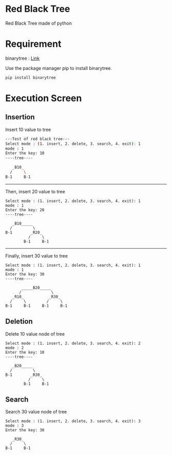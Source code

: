# Red Black Tree
Red Black Tree made of python

# Requirement
binarytree : [Link](https://pypi.org/project/binarytree/)

Use the package manager pip to install binarytree.

```bash
pip install binarytree
```
# Execution Screen
## Insertion
Insert 10 value to tree
```bash
---Test of red black tree---
Select mode : (1. insert, 2. delete, 3. search, 4. exit): 1
mode : 1
Enter the key: 10
----tree----

   _B10_
  /     \
B-1     B-1
```
---
Then, insert 20 value to tree
```
Select mode : (1. insert, 2. delete, 3. search, 4. exit): 1
mode : 1
Enter the key: 20
----tree----

   _B10_____
  /         \
B-1        _R20_
          /     \
        B-1     B-1
```
---
Finally, insert 30 value to tree
```
Select mode : (1. insert, 2. delete, 3. search, 4. exit): 1
mode : 1
Enter the key: 30
----tree----

       _____B20_____
      /             \
   _R10_           _R30_
  /     \         /     \
B-1     B-1     B-1     B-1
```
## Deletion
Delete 10 value node of tree
```
Select mode : (1. insert, 2. delete, 3. search, 4. exit): 2
mode : 2
Enter the key: 10
----tree----

   _B20_____
  /         \
B-1        _R30_
          /     \
        B-1     B-1
```
## Search
Search 30 value node of tree
```
Select mode : (1. insert, 2. delete, 3. search, 4. exit): 3
mode : 3
Enter the key: 30

   _R30_
  /     \
B-1     B-1
```
